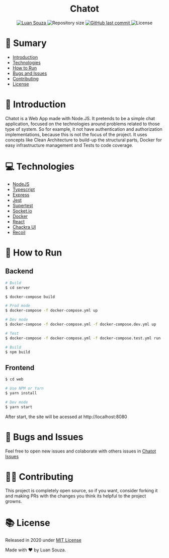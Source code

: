 <h1 align="center" style="display:flex;align-items:center;justify-content:center;">
Chatot
</h1>

<p  align="center">
  <a  href="https://www.linkedin.com/in/luan-souza-6b07b1171/">
    <img  alt="Luan Souza"  src="https://img.shields.io/badge/-Luan Souza-282A36?style=for-the-badge&logo=Linkedin&logoColor=white"  />
  </a>

  <img  alt="Repository size"  src="https://img.shields.io/github/repo-size/LuanSilveiraSouza/chatot?color=282A36&style=for-the-badge">

  <a  href="https://github.com/LuanSilveiraSouza/chatot/commits/master">
    <img  alt="GitHub last commit"  src="https://img.shields.io/github/last-commit/LuanSilveiraSouza/chatot?color=282A36&style=for-the-badge">
  </a>

  <img  alt="License"  src="https://img.shields.io/badge/license-MIT-282A36?&style=for-the-badge">
</p>

# :pushpin: Sumary

* [Introduction](#paperclip-introduction)
* [Technologies](#computer-technologies)
* [How to Run](#rocket-how-to-use)
* [Bugs and Issues](#bug-bugs-and-issues)
* [Contributing](#man_mechanic-contributing)
* [License](#books-license)

# :paperclip: Introduction

Chatot is a Web App made with Node.JS. It pretends to be a simple chat application, focused on the technologies around problems related to those type of system. So for example, it not have authentication and authorization implementations, because this is not the focus of the project.
It uses concepts like Clean Architecture to build-up the structural parts, Docker for easy infrastructure management and Tests to code coverage.

# :computer: Technologies

* [NodeJS](https://nodejs.org/en/)
* [Typescript](https://www.typescriptlang.org/)
* [Express](https://expressjs.com/  )
* [Jest](https://jestjs.io/)
* [Supertest](https://github.com/visionmedia/supertest  )
* [Socket.io](https://socket.io/)
* [Docker](https://www.docker.com/)
* [React](https://reactjs.org/)
* [Chackra UI](https://chakra-ui.com/)
* [Recoil](https://recoiljs.org/)

# :rocket: How to Run

## Backend

```bash
# Build
$ cd server

$ docker-compose build

# Prod mode
$ docker-compose -f docker-compose.yml up

# Dev mode
$ docker-compose -f docker-compose.yml -f docker-compose.dev.yml up

# Test
$ docker-compose -f docker-compose.yml -f docker-compose.test.yml run --rm app

# Build
$ npm build
```

## Frontend

```bash
$ cd web

# Use NPM or Yarn
$ yarn install

# Dev mode
$ yarn start
```

After start, the site will be acessed at http://localhost:8080

# :bug: Bugs and Issues

Feel free to open new issues and colaborate with others issues in [Chatot Issues](https://github.com/LuanSilveiraSouza/chatot/issues)

# :man_mechanic: Contributing

This project is completely open source, so if you want, consider forking it and making PRs with the changes you think its helpful to the project growns.

# :books: License

Released in 2020 under [MIT License](https://opensource.org/licenses/MIT)

Made with :heart: by Luan Souza.